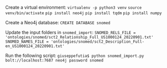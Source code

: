 Create a virtual environment:
```virtualenv -p python3 venv```
```source venv/bin/activate```
```pip install neo4j```
```pip install tqdm```
```pip install numpy```

Create a Neo4j database:
```CREATE DATABASE snomed```

Update the input folders in `snomed_import`:
```SNOMED_RELS_FILE = 'ontologies/snomed/sct2_Relationship_Full_US1000124_20220901.txt'```
```SNOMED_NAMES_FILE = 'ontologies/snomed/sct2_Description_Full-en_US1000124_20220901.txt'```

Run the following script:
```giuseppefutia$ python snomed_import.py bolt://localhost:7687 neo4j password snomed```